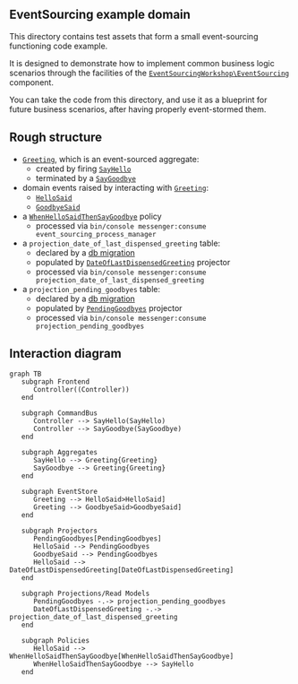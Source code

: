 ## EventSourcing example domain

This directory contains test assets that form a small event-sourcing functioning code example.

It is designed to demonstrate how to implement common business logic scenarios through the
facilities of the [`EventSourcingWorkshop\EventSourcing`](../../../src/EventSourcing) component.

You can take the code from this directory, and use it as a blueprint for future business
scenarios, after having properly event-stormed them.

## Rough structure

 * [`Greeting`](./Domain/Greeting.php), which is an event-sourced aggregate:
    * created by firing [`SayHello`](./Domain/Command/SayHello.php)
    * terminated by a [`SayGoodbye`](./Domain/Command/SayGoodbye.php)
 * domain events raised by interacting with [`Greeting`](./Domain/Greeting.php):
    * [`HelloSaid`](./Domain/DomainEvent/HelloSaid.php) 
    * [`GoodbyeSaid`](./Domain/DomainEvent/GoodbyeSaid.php) 
 * a [`WhenHelloSaidThenSayGoodbye`](./Domain/Policy/WhenHelloSaidThenSayGoodbye.php) policy
    * processed via `bin/console messenger:consume event_sourcing_process_manager`
 * a `projection_date_of_last_dispensed_greeting` table:
    * declared by a [db migration](./Infrastructure/Projection/DateOfLastDispensedGreeting.php)
    * populated by [`DateOfLastDispensedGreeting`](./Infrastructure/Projection/DateOfLastDispensedGreeting.php) projector
    * processed via `bin/console messenger:consume projection_date_of_last_dispensed_greeting`
 * a `projection_pending_goodbyes` table:
     * declared by a [db migration](./Infrastructure/Projection/PendingGoodbyes.php)
     * populated by [`PendingGoodbyes`](./Infrastructure/Projection/PendingGoodbyes.php) projector
     * processed via `bin/console messenger:consume projection_pending_goodbyes`

## Interaction diagram

```mermaid
graph TB
   subgraph Frontend
      Controller((Controller))
   end
   
   subgraph CommandBus
      Controller --> SayHello(SayHello)
      Controller --> SayGoodbye(SayGoodbye)
   end
   
   subgraph Aggregates
      SayHello --> Greeting{Greeting}
      SayGoodbye --> Greeting{Greeting}
   end
   
   subgraph EventStore
      Greeting --> HelloSaid>HelloSaid]
      Greeting --> GoodbyeSaid>GoodbyeSaid]
   end
   
   subgraph Projectors
      PendingGoodbyes[PendingGoodbyes]
      HelloSaid --> PendingGoodbyes
      GoodbyeSaid --> PendingGoodbyes
      HelloSaid --> DateOfLastDispensedGreeting[DateOfLastDispensedGreeting]
   end
   
   subgraph Projections/Read Models
      PendingGoodbyes -.-> projection_pending_goodbyes
      DateOfLastDispensedGreeting -.-> projection_date_of_last_dispensed_greeting
   end
   
   subgraph Policies
      HelloSaid --> WhenHelloSaidThenSayGoodbye[WhenHelloSaidThenSayGoodbye]
      WhenHelloSaidThenSayGoodbye --> SayHello
   end
```
